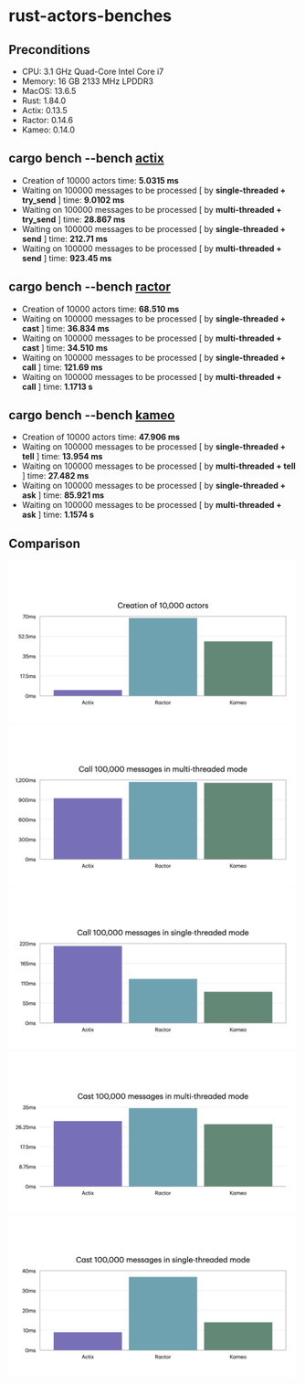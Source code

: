 # rust-actors-benches

## Preconditions

- CPU: 3.1 GHz Quad-Core Intel Core i7
- Memory: 16 GB 2133 MHz LPDDR3
- MacOS: 13.6.5
- Rust: 1.84.0
- Actix: 0.13.5
- Ractor: 0.14.6
- Kameo: 0.14.0

## cargo bench --bench [actix](https://github.com/actix/actix)

- Creation of 10000 actors time: **5.0315 ms**
- Waiting on 100000 messages to be processed [ by **single-threaded + try_send** ] time: **9.0102 ms**
- Waiting on 100000 messages to be processed [ by **multi-threaded + try_send** ] time: **28.867 ms**
- Waiting on 100000 messages to be processed [ by **single-threaded + send** ] time: **212.71 ms**
- Waiting on 100000 messages to be processed [ by **multi-threaded + send** ] time: **923.45 ms**

## cargo bench --bench [ractor](https://github.com/slawlor/ractor)

- Creation of 10000 actors time: **68.510 ms**
- Waiting on 100000 messages to be processed [ by **single-threaded + cast** ] time: **36.834 ms**
- Waiting on 100000 messages to be processed [ by **multi-threaded + cast** ] time: **34.510 ms**
- Waiting on 100000 messages to be processed [ by **single-threaded + call** ] time: **121.69 ms**
- Waiting on 100000 messages to be processed [ by **multi-threaded + call** ] time: **1.1713 s**

## cargo bench --bench [kameo](https://github.com/tqwewe/kameo)

- Creation of 10000 actors time: **47.906 ms**
- Waiting on 100000 messages to be processed [ by **single-threaded + tell** ] time: **13.954 ms**
- Waiting on 100000 messages to be processed [ by **multi-threaded + tell** ] time: **27.482 ms**
- Waiting on 100000 messages to be processed [ by **single-threaded + ask** ] time: **85.921 ms**
- Waiting on 100000 messages to be processed [ by **multi-threaded + ask** ] time: **1.1574 s**

## Comparison

![rust actors benches](./rust-actors-benches/rust-actors-benches.001.png)
![rust actors benches](./rust-actors-benches/rust-actors-benches.002.png)
![rust actors benches](./rust-actors-benches/rust-actors-benches.003.png)
![rust actors benches](./rust-actors-benches/rust-actors-benches.004.png)
![rust actors benches](./rust-actors-benches/rust-actors-benches.005.png)
